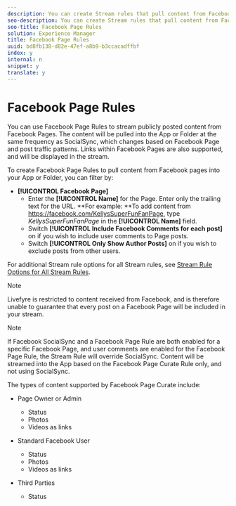 ```yaml
---
description: You can create Stream rules that pull content from Facebook Pages.
seo-description: You can create Stream rules that pull content from Facebook Pages.
seo-title: Facebook Page Rules
solution: Experience Manager
title: Facebook Page Rules
uuid: bd8fb138-d82e-47ef-a8b9-b3ccacadffbf
index: y
internal: n
snippet: y
translate: y
---
```


# Facebook Page Rules

You can use Facebook Page Rules to stream publicly posted content from Facebook Pages. The content will be pulled into the App or Folder at the same frequency as SocialSync, which changes based on Facebook Page and post traffic patterns. Links within Facebook Pages are also supported, and will be displayed in the stream.

To create Facebook Page Rules to pull content from Facebook pages into your App or Folder, you can filter by:

* **[!UICONTROL  Facebook Page]**
    * Enter the **[!UICONTROL  Name]** for the Page. Enter only the trailing text for the URL. **For example: **To add content from https://facebook.com/KellysSuperFunFanPage, type *KellysSuperFunFanPage* in the **[!UICONTROL  Name]** field.
    * Switch **[!UICONTROL  Include Facebook Comments for each post]** on if you wish to include user comments to Page posts.
    * Switch **[!UICONTROL  Only Show Author Posts]** on if you wish to exclude posts from other users.

For additional Stream rule options for all Stream rules, see [ Stream Rule Options for All Stream Rules](c_stream_rule_options_for_all_stream_rules.md#c_stream_rule_options_for_all_stream_rules). 

>[!NOTE]
>
>Livefyre is restricted to content received from Facebook, and is therefore unable to guarantee that every post on a Facebook Page will be included in your stream.


>[!NOTE]
>
>If Facebook SocialSync and a Facebook Page Rule are both enabled for a specific Facebook Page, and user comments are enabled for the Facebook Page Rule, the Stream Rule will override SocialSync. Content will be streamed into the App based on the Facebook Page Curate Rule only, and not using SocialSync.

The types of content supported by Facebook Page Curate include:

* Page Owner or Admin

    * Status
    * Photos
    * Videos as links

* Standard Facebook User

    * Status
    * Photos
    * Videos as links

* Third Parties

    * Status

